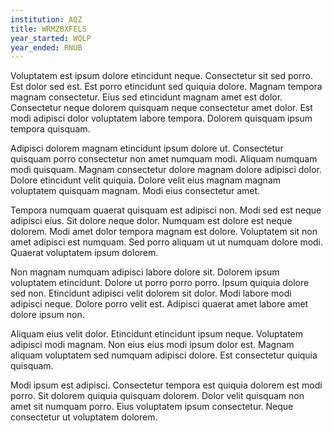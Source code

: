 ```yaml
---
institution: AQZ
title: WRMZBXFELS
year_started: WQLP
year_ended: RNUB
---
```


Voluptatem est ipsum dolore etincidunt neque. Consectetur sit sed porro. Est dolor sed est. Est porro etincidunt sed quiquia dolore. Magnam tempora magnam consectetur. Eius sed etincidunt magnam amet est dolor. Consectetur neque dolorem quisquam neque consectetur amet dolor. Est modi adipisci dolor voluptatem labore tempora. Dolorem quisquam ipsum tempora quisquam.

Adipisci dolorem magnam etincidunt ipsum dolore ut. Consectetur quisquam porro consectetur non amet numquam modi. Aliquam numquam modi quisquam. Magnam consectetur dolore magnam dolore adipisci dolor. Dolore etincidunt velit quiquia. Dolore velit eius magnam magnam voluptatem quisquam magnam. Modi eius consectetur amet.

Tempora numquam quaerat quisquam est adipisci non. Modi sed est neque adipisci eius. Sit dolore neque dolor. Numquam est dolore est neque dolorem. Modi amet dolor tempora magnam est dolore. Voluptatem sit non amet adipisci est numquam. Sed porro aliquam ut ut numquam dolore modi. Quaerat voluptatem ipsum dolorem.

Non magnam numquam adipisci labore dolore sit. Dolorem ipsum voluptatem etincidunt. Dolore ut porro porro porro. Ipsum quiquia dolore sed non. Etincidunt adipisci velit dolorem sit dolor. Modi labore modi adipisci neque. Dolore porro velit est. Adipisci quaerat amet labore amet dolore ipsum non.

Aliquam eius velit dolor. Etincidunt etincidunt ipsum neque. Voluptatem adipisci modi magnam. Non eius eius modi ipsum dolor est. Magnam aliquam voluptatem sed numquam adipisci dolore. Est consectetur quiquia quisquam.

Modi ipsum est adipisci. Consectetur tempora est quiquia dolorem est modi porro. Sit dolorem quiquia quisquam dolorem. Dolor velit quisquam non amet sit numquam porro. Eius voluptatem ipsum consectetur. Neque consectetur ut voluptatem dolorem.
    